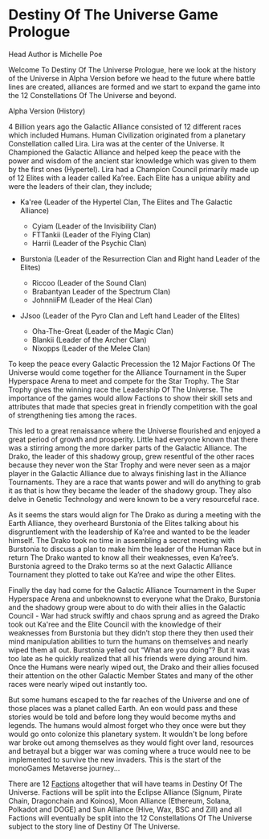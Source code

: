 <h1>Destiny Of The Universe Game Prologue</h1>

Head Author is Michelle Poe

Welcome To Destiny Of The Universe Prologue, here we look at the history of the Universe in Alpha Version before we head to the future where battle lines are created, alliances are formed and we start to expand the game into the 12 Constellations Of The Universe and beyond.

Alpha Version (History)

4 Billion years ago the Galactic Alliance consisted of 12 different races which included Humans. 
Human Civilization originated from a planetary Constellation called Lira. Lira was at the center of the Universe. It Championed the Galactic Alliance and helped keep the peace with the power and wisdom of the ancient star knowledge which was given to them by the first ones (Hypertel). Lira had a Champion Council primarily made up of 12 Elites with a leader called Ka’ree. Each Elite has a unique ability and were the leaders of their clan, they include;

<ul>    
  <li>Ka'ree (Leader of the Hypertel Clan, The Elites and The Galactic Alliance)</li>
  <p></p>
  <ul><li>Cyiam (Leader of the Invisibility Clan)</li>
  <li>FTTankii (Leader of the Flying Clan)</li>
  <li>Harrii (Leader of the Psychic Clan)</li>
  </ul>
</ul>
  <p></p>
<ul>    
  <li>Burstonia (Leader of the Resurrection Clan and Right hand Leader of the Elites)</li>
  <p></p>
  <ul><li>Riccoo (Leader of the Sound Clan)</li>
  <li>Brabantyan Leader of the Spectrum Clan)</li>
  <li>JohnniiFM (Leader of the Heal Clan)</li>
  </ul>
</ul>
  <p></p>
<ul>    
  <li>JJsoo (Leader of the Pyro Clan and Left hand Leader of the Elites)</li>
  <p></p>
  <ul><li>Oha-The-Great (Leader of the Magic Clan)</li>
  <li>Blankii (Leader of the Archer Clan)</li>
  <li>Nixopps (Leader of the Melee Clan)</li>
  </ul>
</ul>
    
To keep the peace every Galactic Precession the 12 Major Factions Of The Universe would come together for the Alliance Tournament in the Super Hyperspace Arena to meet and compete for the Star Trophy. The Star Trophy gives the winning race the Leadership Of The Universe. The importance of the games would allow Factions to show their skill sets and attributes that made that species great in friendly competition with the goal of strengthening ties among the races. 

This led to a great renaissance where the Universe flourished and enjoyed a great period of growth and prosperity. Little had everyone known that there was a stirring among the more darker parts of the Galactic Alliance. The Drako, the leader of this shadowy group, grew resentful of the other races because they never won the Star Trophy and were never seen as a major player in the Galactic Alliance due to always finishing last in the Alliance Tournaments. 
They are a race that wants power and will do anything to grab it as that is how they became the leader of the shadowy group. They also delve in Genetic Technology and were known to be a very resourceful race.

As it seems the stars would align for The Drako as during a meeting with the Earth Alliance, they overheard Burstonia of the Elites talking about his disgruntlement with the leadership of Ka’ree and wanted to be the leader himself. The Drako took no time in assembling a secret meeting with Burstonia to discuss a plan to make him the leader of the Human Race but in return The Drako wanted to know all their weaknesses, even Ka’ree’s. Burstonia agreed to the Drako terms so at the next Galactic Alliance Tournament they plotted to take out Ka’ree and wipe the other Elites. 

Finally the day had come for the Galactic Alliance Tournament in the Super Hyperspace Arena and unbeknownst to everyone what the Drako, Burstonia and the shadowy group were about to do with their allies in the Galactic Council - War had struck swiftly and chaos sprung and as agreed the Drako took out Ka'ree and the Elite Council with the knowledge of their weaknesses from Burstonia but they didn’t stop there they then used their mind manipulation abilities to turn the humans on themselves and nearly wiped them all out. Burstonia yelled out “What are you doing”? But it was too late as he quickly realized that all his friends were dying around him. Once the Humans were nearly wiped out, the Drako and their allies focused their attention on the other Galactic Member States and many of the other races were nearly wiped out instantly too.

But some humans escaped to the far reaches of the Universe and one of those places was a planet called Earth. An eon would pass and these stories would be told and before long they would become myths and legends. The humans would almost forget who they once were but they would go onto colonize this planetary system. It wouldn't be long before war broke out among themselves as they would fight over land, resources and betrayal but a bigger war was coming where a truce would nee to be implemented to survive the new invaders. This is the start of the monoGames Metaverse journey...

There are 12 <a href="https://github.com/369gtech/Factions">Factions</a> altogether that will have teams in Destiny Of The Universe. Factions will be split into the Eclipse Alliance (Signum, Pirate Chain, Dragonchain and Koinos), Moon Alliance (Ethereum, Solana, Polkadot and DOGE) and Sun Alliance (Hive, Wax, BSC and Zill) and all Factions will eventually be split into the 12 Constellations Of The Universe subject to the story line of Destiny Of The Universe.
